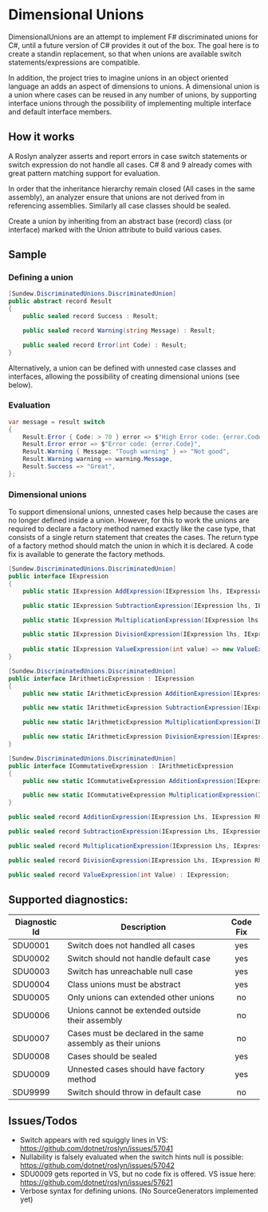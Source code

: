 # Dimensional Unions

DimensionalUnions are an attempt to implement F# discriminated unions for C#, until a future version of C# provides it out of the box.
The goal here is to create a standin replacement, so that when unions are available switch statements/expressions are compatible.

In addition, the project tries to imagine unions in an object oriented language an adds an aspect of dimensions to unions.
A dimensional union is a union where cases can be reused in any number of unions, by supporting interface unions through the possibility of implementing multiple interface and default interface members.

## How it works
A Roslyn analyzer asserts and report errors in case switch statements or switch expression do not handle all cases.
C# 8 and 9 already comes with great pattern matching support for evaluation.

In order that the inheritance hierarchy remain closed (All cases in the same assembly), an analyzer ensure that unions are not derived from in referencing assemblies.
Similarly all case classes should be sealed.

Create a union by inheriting from an abstract base (record) class (or interface) marked with the Union attribute to build various cases.

## Sample
### Defining a union
```csharp
[Sundew.DiscriminatedUnions.DiscriminatedUnion]
public abstract record Result
{
    public sealed record Success : Result;

    public sealed record Warning(string Message) : Result;

    public sealed record Error(int Code) : Result;
}
```
Alternatively, a union can be defined with unnested case classes and interfaces, allowing the possibility of creating dimensional unions (see below).

### Evaluation
```csharp
var message = result switch
{
    Result.Error { Code: > 70 } error => $"High Error code: {error.Code}",
    Result.Error error => $"Error code: {error.Code}",
    Result.Warning { Message: "Tough warning" } => "Not good",
    Result.Warning warning => warning.Message,
    Result.Success => "Great",
};
```

### Dimensional unions
To support dimensional unions, unnested cases help because the cases are no longer defined inside a union. However, for this to work the unions are required to declare a factory method named exactly like the case type, that consists of a single return statement that creates the cases. The return type of a factory method should match the union in which it is declared. A code fix is available to generate the factory methods. 
```csharp
[Sundew.DiscriminatedUnions.DiscriminatedUnion]
public interface IExpression
{
    public static IExpression AddExpression(IExpression lhs, IExpression rhs) => new AddExpression(lhs, rhs);

    public static IExpression SubtractionExpression(IExpression lhs, IExpression rhs) => new SubtractionExpression(lhs, rhs);

    public static IExpression MultiplicationExpression(IExpression lhs, IExpression rhs) => new MultiplicationExpression(lhs, rhs);

    public static IExpression DivisionExpression(IExpression lhs, IExpression rhs) => new DivisionExpression(lhs, rhs);
 
    public static IExpression ValueExpression(int value) => new ValueExpression(value);
}

[Sundew.DiscriminatedUnions.DiscriminatedUnion]
public interface IArithmeticExpression : IExpression
{
    public new static IArithmeticExpression AdditionExpression(IExpression lhs, IExpression rhs) => new AdditionExpression(lhs, rhs);

    public new static IArithmeticExpression SubtractionExpression(IExpression lhs, IExpression rhs) => new SubtractionExpression(lhs, rhs);

    public new static IArithmeticExpression MultiplicationExpression(IExpression lhs, IExpression rhs) => new MultiplicationExpression(lhs, rhs);

    public new static IArithmeticExpression DivisionExpression(IExpression lhs, IExpression rhs) => new DivisionExpression(lhs, rhs);
}

[Sundew.DiscriminatedUnions.DiscriminatedUnion]
public interface ICommutativeExpression : IArithmeticExpression
{
    public new static ICommutativeExpression AdditionExpression(IExpression lhs, IExpression rhs) => new AdditionExpression(lhs, rhs);

    public new static ICommutativeExpression MultiplicationExpression(IExpression lhs, IExpression rhs) => new MultiplicationExpression(lhs, rhs);
}

public sealed record AdditionExpression(IExpression Lhs, IExpression Rhs) : ICommutativeExpression;

public sealed record SubtractionExpression(IExpression Lhs, IExpression Rhs) : IArithmeticExpression;

public sealed record MultiplicationExpression(IExpression Lhs, IExpression Rhs) : ICommutativeExpression;

public sealed record DivisionExpression(IExpression Lhs, IExpression Rhs) : IArithmeticExpression;

public sealed record ValueExpression(int Value) : IExpression;
```

## Supported diagnostics:
| Diagnostic Id | Description                                                            | Code Fix |
| ------------- | ---------------------------------------------------------------------- | :------: |
| SDU0001       | Switch does not handled all cases                                      |   yes    |
| SDU0002       | Switch should not handle default case                                  |   yes    |
| SDU0003       | Switch has unreachable null case                                       |   yes    |
| SDU0004       | Class unions must be abstract                                          |   yes    |
| SDU0005       | Only unions can extended other unions                                  |   no     |
| SDU0006       | Unions cannot be extended outside their assembly                       |   no     |
| SDU0007       | Cases must be declared in the same assembly as their unions            |   no     |
| SDU0008       | Cases should be sealed                                                 |   yes    |
| SDU0009       | Unnested cases should have factory method                              |   yes    |
| SDU9999       | Switch should throw in default case                                    |   no     |

## Issues/Todos
* Switch appears with red squiggly lines in VS: https://github.com/dotnet/roslyn/issues/57041
* Nullability is falsely evaluated when the switch hints null is possible: https://github.com/dotnet/roslyn/issues/57042
* SDU0009 gets reported in VS, but no code fix is offered. VS issue here: https://github.com/dotnet/roslyn/issues/57621
* Verbose syntax for defining unions. (No SourceGenerators implemented yet)